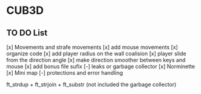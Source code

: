# CUB3D

## TO DO List 

[x] Movements and strafe movements
[x] add mouse movements
[x] organize code
[x] add player radius on the wall coalision 
[x] player slide from the direction angle
[x] make direction smoother between keys and mouse
[x] add bonus file sufix
[-] leaks or garbage collector
[x] Norminette
[x] Mini map
[-] protections and error handling

ft_strdup + ft_strjoin + ft_substr (not included the garbage collector)